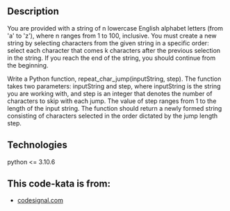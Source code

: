 ## Description
You are provided with a string of n lowercase English alphabet letters (from 'a' to 'z'), where n ranges from 1 to 100, inclusive. You must create a new string by selecting characters from the given string in a specific order: select each character that comes k characters after the previous selection in the string. If you reach the end of the string, you should continue from the beginning.

Write a Python function, repeat_char_jump(inputString, step). The function takes two parameters: inputString and step, where inputString is the string you are working with, and step is an integer that denotes the number of characters to skip with each jump. The value of step ranges from 1 to the length of the input string. The function should return a newly formed string consisting of characters selected in the order dictated by the jump length step.

## Technologies
python <= 3.10.6

## This code-kata is from:
* [codesignal.com](https://codesignal.com) 
